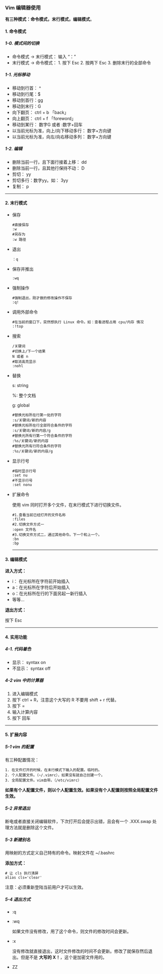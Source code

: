 ### Vim 编辑器使用

**有三种模式：命令模式，末行模式，编辑模式**。

#### 1. 命令模式

##### 1-0. 模式间的切换

* 命令模式 -> 末行模式： 输入 “：”
* 末行模式 -> 命令模式： 1. 按下 Esc  2. 按两下 Esc  3. 删除末行的全部命令

##### 1-1. 光标移动

* 移动到行首： ^
* 移动到行尾：$
* 移动到首行：gg
* 移动到末行：G
* 向下翻页： ctrl + b 「back」
* 向上翻页： ctrl + f  「foreword」
* 移动到某行： 数字G 或者 :数字+回车
* 以当前光标为准，向上/向下移动多行： 数字+方向键
* 以当前光标为准，向左/向右移动多列： 数字+方向键

##### 1-2. 编辑

* 删除当前一行，且下面行接着上移： dd
* 删除当前一行，且其他行保持不动： D
* 剪切： yy
* 剪切多行：数字yy。如： 3yy
* 复制： p

---

#### 2. 末行模式

* 保存

  ```shell
  #直接保存
  :w
  #另存为
  :w 路径
  ```

* 退出

  ```shell
  ：q
  ```

* 保存并推出

  ```
  :wq
  ```

* 强制操作

  ```shell
  #强制退出，刚才做的修改操作不保存
  :q!
  ```

* 调用外部命令

  ```shell
  #在当前的窗口下，突然想执行 Linux 命令。如：查看进程占用 cpu/内存 情况
  :!top
  ```

* 搜索

  ```shell
  /关键词
  #切换上/下一个结果
  N 或者 n
  #取消高亮显示
  :nohl
  ```

* 替换

  s: string

  %: 整个文档

  g: global

  ```shell
  #替换光标所在行第一处的字符
  :s/关键词/新的内容
  #替换光标所在行全部符合条件的字符
  :s/关键词/新的内容/g
  #替换光所有行第一个符合条件的字符
  :%s/关键词/新的内容
  #替换光所有行符合条件的字符
  :%s/关键词/新的内容/g
  
  ```

* 显示行号

  ```shell
  #临时显示行号
  :set nu
  #不显示行号
  :set nonu
  ```

* 扩展命令

  使用 vim 同时打开多个文件，在末行模式下进行切换文件。

  ```shell
  #1.查看当前已经打开的文件名称
  :files
  #2.切换文件方式一
  :open 文件名
  #3.切换文件方式二，通过其他命令。下一个和上一个。
  :bn
  :bp
  
  ```

  ---

#### 3. 编辑模式

**进入方式：**

* i： 在光标所在字符前开始插入
* a：在光标所在字符后开始插入
* o：在光标所在行的下面另起一新行插入
* 等等...

**退出方式：**

按下 Esc

---

#### 4. 实用功能

##### 4-1. 代码着色

* 显示： syntax on
* 不显示： syntax off

##### 4-2 vim 中的计算器

1. 进入编辑模式
2. 按下 ctrl + R，注意这个大写的 R 不要用 shift + r 代替。
3. 按下 = 
4. 输入计算内容
5. 按下 回车

---

#### 5. 扩展内容

##### 5-1 vim 的配置

有三种配置情况：

 	1. 在文件打开的时候，在末行模式下输入的配置。临时的。
 	2. 个人配置文件。（~/.vimrc），如果没有就自己创建一个。
 	3. 全局配置文件。vim自带。（/etc/vimrc）

**如果有个人配置文件，则以个人配置生效。如果没有个人配置则按照全局配置文件生效。**

##### 5-2 异常退出

断电或者直接关闭编辑软件，下次打开后会提示出错，且会有一个 .XXX.swap 处理方法就是删除这个文件。

##### 5-3 新建别名

用映射的方式定义自己特有的命令。映射文件在 ~/.bashrc

**添加方式：**

```shell
# 让 cls 执行清屏
alias cls='clear'
```

注意：必须重新登陆当前用户才可以生效。

##### 5-4 退出方式

* :q

* :wq

  如果文件没有修改，用了这个命令，则文件的修改时间会更新。

* :x

  没有修改就直接退出，这时文件修改的时间不会更新。修改了就保存然后退出。但是不是 **大写的 X！**，这个是加密文件用的。

* ZZ



